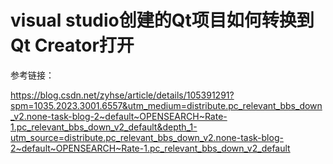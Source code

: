 # visual studio创建的Qt项目如何转换到Qt Creator打开

参考链接：

https://blog.csdn.net/zyhse/article/details/105391291?spm=1035.2023.3001.6557&utm_medium=distribute.pc_relevant_bbs_down_v2.none-task-blog-2~default~OPENSEARCH~Rate-1.pc_relevant_bbs_down_v2_default&depth_1-utm_source=distribute.pc_relevant_bbs_down_v2.none-task-blog-2~default~OPENSEARCH~Rate-1.pc_relevant_bbs_down_v2_default
